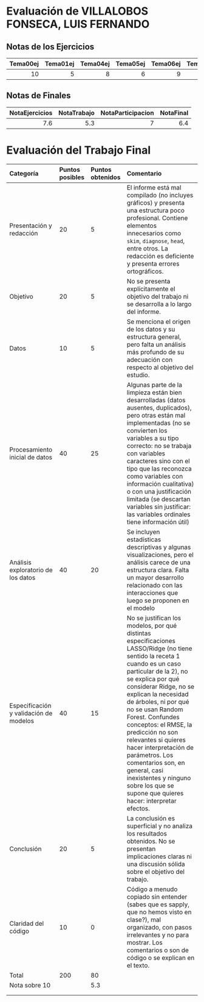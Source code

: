 # Evaluación de VILLALOBOS FONSECA, LUIS FERNANDO

## Notas de los Ejercicios

|   Tema00ej |   Tema01ej |   Tema04ej |   Tema05ej |   Tema06ej | Tema08ej   |
|-----------:|-----------:|-----------:|-----------:|-----------:|:-----------|
|         10 |          5 |          8 |          6 |          9 |            |



## Notas de Finales

|   NotaEjercicios |   NotaTrabajo |   NotaParticipacion |   NotaFinal |
|-----------------:|--------------:|--------------------:|------------:|
|              7.6 |           5.3 |                   7 |         6.4 |






 # Evaluación del Trabajo Final

| Categoría                              | Puntos posibles   | Puntos obtenidos   | Comentario                                                                                                                                                                                                                                                                                                                                                                                                                                                                                                       |
|:---------------------------------------|:------------------|:-------------------|:-----------------------------------------------------------------------------------------------------------------------------------------------------------------------------------------------------------------------------------------------------------------------------------------------------------------------------------------------------------------------------------------------------------------------------------------------------------------------------------------------------------------|
| Presentación y redacción               | 20                | 5                  | El informe está mal compilado (no incluyes gráficos) y presenta una estructura poco profesional. Contiene elementos innecesarios como `skim`, `diagnose`, `head`, entre otros. La redacción es deficiente y presenta errores ortográficos.                                                                                                                                                                                                                                                                       |
| Objetivo                               | 20                | 5                  | No se presenta explícitamente el objetivo del trabajo ni se desarrolla a lo largo del informe.                                                                                                                                                                                                                                                                                                                                                                                                                   |
| Datos                                  | 10                | 5                  | Se menciona el origen de los datos y su estructura general, pero falta un análisis más profundo de su adecuación con respecto al objetivo del estudio.                                                                                                                                                                                                                                                                                                                                                           |
| Procesamiento inicial de datos         | 40                | 25                 | Algunas parte de la limpieza están bien desarrolladas (datos ausentes, duplicados), pero otras están mal implementadas (no se convierten los variables a su tipo correcto: no se trabaja con variables caracteres sino con el tipo que las reconozca como variables con información cualitativa) o con una justificación limitada (se descartan variables sin justificar: las variables ordinales tiene información útil)                                                                                        |
| Análisis exploratorio de los datos     | 40                | 20                 | Se incluyen estadísticas descriptivas y algunas visualizaciones, pero el análisis carece de una estructura clara. Falta un mayor desarrollo relacionado con las interacciones que luego se proponen en el modelo                                                                                                                                                                                                                                                                                                 |
| Especificación y validación de modelos | 40                | 15                 | No se justifican los modelos, por qué distintas especificaciones LASSO/Ridge (no tiene sentido la receta 1 cuando es un caso particular de la 2), no se explica por qué considerar Ridge, no se explican la necesidad de árboles, ni por qué no se usan Random Forest. Confundes conceptos: el RMSE, la predicción no son relevantes si quieres hacer interpretación de parámetros. Los comentarios son, en general, casi inexistentes y ninguno sobre los que se supone que quieres hacer: interpretar efectos. |
| Conclusión                             | 20                | 5                  | La conclusión es superficial y no analiza los resultados obtenidos. No se presentan implicaciones claras ni una discusión sólida sobre el objetivo del trabajo.                                                                                                                                                                                                                                                                                                                                                  |
| Claridad del código                    | 10                | 0                  | Código a menudo copiado sin entender (sabes que es sapply, que no hemos visto en clase?), mal organizado, con pasos irrelevantes y no para mostrar. Los comentarios o son de código o se explican en el texto.                                                                                                                                                                                                                                                                                                   |
| Total                                  | 200               | 80                 |                                                                                                                                                                                                                                                                                                                                                                                                                                                                                                                  |
| Nota sobre 10                          |                   | 5.3                |                                                                                                                                                                                                                                                                                                                                                                                                                                                                                                                  |
|                                        |                   |                    |                                                                                                                                                                                                                                                                                                                                                                                                                                                                                                                  |
|                                        |                   |                    |                                                                                                                                                                                                                                                                                                                                                                                                                                                                                                                  |

